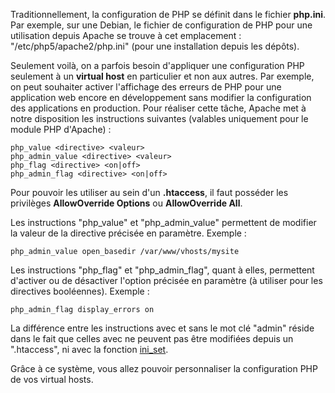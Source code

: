Traditionnellement, la configuration de PHP se définit dans le fichier **php.ini**. Par exemple, sur une Debian, le fichier de configuration de PHP pour une utilisation depuis Apache se trouve à cet emplacement : "/etc/php5/apache2/php.ini" (pour une installation depuis les dépôts).

Seulement voilà, on a parfois besoin d'appliquer une configuration PHP seulement à un **virtual host** en particulier et non aux autres. Par exemple, on peut souhaiter activer l'affichage des erreurs de PHP pour une application web encore en développement sans modifier la configuration des applications en production. Pour réaliser cette tâche, Apache met à notre disposition les instructions suivantes (valables uniquement pour le module PHP d'Apache) :

    php_value <directive> <valeur>
    php_admin_value <directive> <valeur>
    php_flag <directive> <on|off>
    php_admin_flag <directive> <on|off>

Pour pouvoir les utiliser au sein d'un **.htaccess**, il faut posséder les privilèges **AllowOverride Options** ou **AllowOverride All**.

Les instructions "php_value" et "php_admin_value" permettent de modifier la valeur de la directive précisée en paramètre. Exemple :

    php_admin_value open_basedir /var/www/vhosts/mysite

Les instructions "php_flag" et "php_admin_flag", quant à elles, permettent d'activer ou de désactiver l'option précisée en paramètre (à utiliser pour les directives booléennes). Exemple :

    php_admin_flag display_errors on

La différence entre les instructions avec et sans le mot clé "admin" réside dans le fait que celles avec ne peuvent pas être modifiées depuis un ".htaccess", ni avec la fonction [ini_set][1].

Grâce à ce système, vous allez pouvoir personnaliser la configuration PHP de vos virtual hosts.

 [1]: http://www.php.net/manual/fr/function.ini-set.php "Function ini set - PHP Manual"
